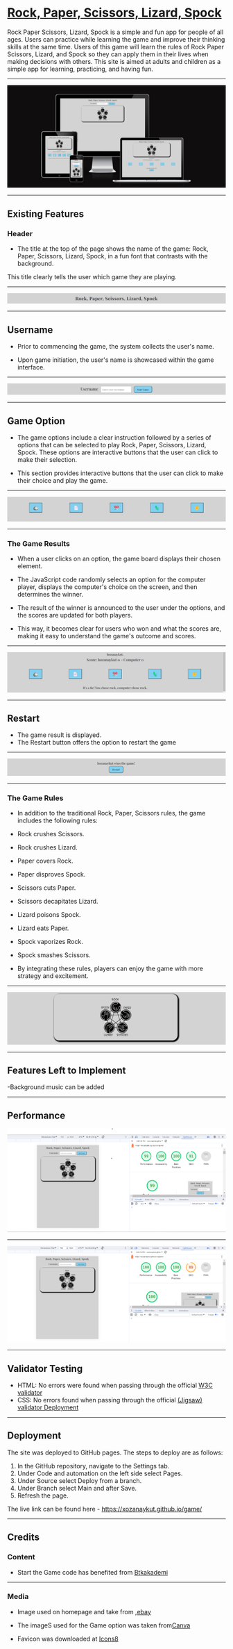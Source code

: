 # [Rock, Paper, Scissors, Lizard, Spock](https://xozanaykut.github.io/game/)

Rock Paper Scissors, Lizard, Spock is a simple and fun app for people of all ages. Users can practice while learning the game and improve their thinking skills at the same time. Users of this game will learn the rules of Rock Paper Scissors, Lizard, and Spock so they can apply them in their lives when making decisions with others. This site is aimed at adults and children as a simple app for learning, practicing, and having fun.
____
![mock](media/mock.png)
____
## Existing Features
 
### Header
- The title at the top of the page shows the name of the game:  Rock, Paper, Scissors, Lizard, Spock, in a fun font that contrasts with the background.

This title clearly tells the user which game they are playing.
___
![header](media/header.png)
___
## Username

- Prior to commencing the game, the system collects the user's name.

- Upon game initiation, the user's name is showcased within the game interface.
___
![Username](media/username.png)
___

## Game Option
- The game options include a clear instruction followed by a series of options that can be selected to play Rock, Paper, Scissors, Lizard, Spock. These options are interactive buttons that the user can click to make their selection.

- This section provides interactive buttons that the user can click to make their choice and play the game.
___
![option](media/option.png)
___

### The Game Results

- When a user clicks on an option, the game board displays their chosen element.

- The JavaScript code randomly selects an option for the computer player, displays the computer's choice on the screen, and then determines the winner.

- The result of the winner is announced to the user under the options, and the scores are updated for both players.

- This way, it becomes clear for users who won and what the scores are, making it easy to understand the game's outcome and scores.
___
![results](media/results.png)
___

## Restart

- The game result is displayed.
- The Restart button offers the option to restart the game
___
![Restart](media/restart.png)
___

### The Game Rules
- In addition to the traditional Rock, Paper, Scissors rules, the game includes the following rules:

- Rock crushes Scissors.
- Rock crushes Lizard.
- Paper covers Rock.
- Paper disproves Spock.
- Scissors cuts Paper.
- Scissors decapitates Lizard.
- Lizard poisons Spock.
- Lizard eats Paper.
- Spock vaporizes Rock.
- Spock smashes Scissors.
- By integrating these rules, players can enjoy the game with more strategy and excitement.
___
![Rules](media/Rules.png)
___

## Features Left to Implement

-Background music can be added

____
## Performance
![ligththouse1](media/ligththouse1.png)
___
![ligththous2](media/lighthous2.png)
___

## Validator Testing

- HTML: No errors were found when passing through the official [W3C validator](https://validator.w3.org/nu/?doc=https%3A%2F%2Fxozanaykut.github.io%2Fgame%2F)
- CSS: No errors found when passing through the official [(Jigsaw) validator
Deployment](https://jigsaw.w3.org/css-validator/validator?uri=https%3A%2F%2Fxozanaykut.github.io%2Fgame%2F&profile=css3svg&usermedium=all&warning=1&vextwarning=&lang=en)
____

## Deployment

The site was deployed to GitHub pages. The steps to deploy are as follows:

1. In the GitHub repository, navigate to the Settings tab.
2. Under Code and automation on the left side select Pages.
3. Under Source select Deploy from a branch.
4. Under Branch select Main and after Save.
5. Refresh the page.

The live link can be found here - <https://xozanaykut.github.io/game/>
____

## Credits

### Content

- Start the Game code has benefited from
[Btkakademi](https://www.btkakademi.gov.tr)

___

### Media

- Image used on homepage and take from ,[ebay](https://www.ebay.de/)

- The imageS used for the Game option was taken from[Canva](https://www.canva.com/)
  
- Favicon was downloaded at [Icons8](https://icons8.com/icons/set/book)
